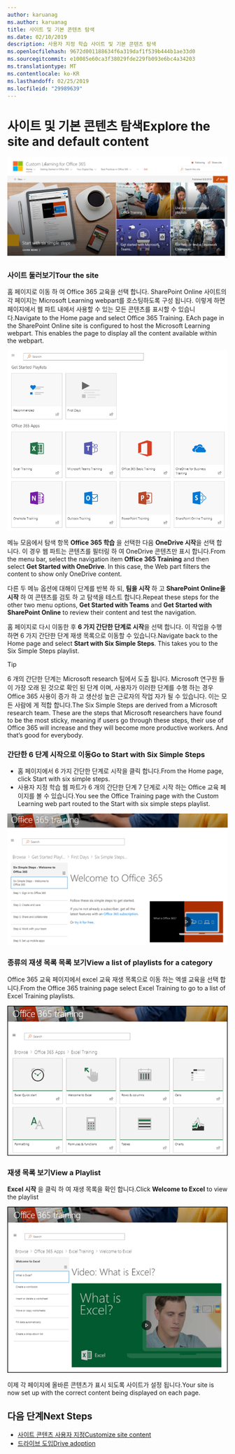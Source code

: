 ```yaml
---
author: karuanag
ms.author: karuanag
title: 사이트 및 기본 콘텐츠 탐색
ms.date: 02/10/2019
description: 사용자 지정 학습 사이트 및 기본 콘텐츠 탐색
ms.openlocfilehash: 9672d001188634f6a319daf1f539b444b1ae33d0
ms.sourcegitcommit: e10085e60ca3f38029fde229fb093e6bc4a34203
ms.translationtype: MT
ms.contentlocale: ko-KR
ms.lasthandoff: 02/25/2019
ms.locfileid: "29989639"
---
```

# <a name="explore-the-site-and-default-content"></a><span data-ttu-id="ad6f3-103">사이트 및 기본 콘텐츠 탐색</span><span class="sxs-lookup"><span data-stu-id="ad6f3-103">Explore the site and default content</span></span>

![간단한 6 단계](media/clo365homepage.png)

### <a name="tour-the-site"></a><span data-ttu-id="ad6f3-105">사이트 둘러보기</span><span class="sxs-lookup"><span data-stu-id="ad6f3-105">Tour the site</span></span> 

<span data-ttu-id="ad6f3-p101">홈 페이지로 이동 하 여 Office 365 교육을 선택 합니다. SharePoint Online 사이트의 각 페이지는 Microsoft Learning webpart를 호스팅하도록 구성 됩니다. 이렇게 하면 페이지에서 웹 파트 내에서 사용할 수 있는 모든 콘텐츠를 표시할 수 있습니다.</span><span class="sxs-lookup"><span data-stu-id="ad6f3-p101">Navigate to the Home page and select Office 365 Training. EAch page in the SharePoint Online site is configured to host the Microsoft Learning webpart. This enables the page to  display all the content available within the webpart.</span></span>

![웹 파트](media/webpart.PNG)

<span data-ttu-id="ad6f3-p102">메뉴 모음에서 탐색 항목 **Office 365 학습** 을 선택한 다음 **OneDrive 시작**을 선택 합니다. 이 경우 웹 파트는 콘텐츠를 필터링 하 여 OneDrive 콘텐츠만 표시 합니다.</span><span class="sxs-lookup"><span data-stu-id="ad6f3-p102">From the menu bar, select the navigation item **Office 365 Training** and then select **Get Started with OneDrive**. In this case, the Web part filters the content to show only OneDrive content.</span></span>

<span data-ttu-id="ad6f3-112">다른 두 메뉴 옵션에 대해이 단계를 반복 하 되, **팀을 시작** 하 고 **SharePoint Online을 시작** 하 여 콘텐츠를 검토 하 고 탐색을 테스트 합니다.</span><span class="sxs-lookup"><span data-stu-id="ad6f3-112">Repeat these steps for the other two menu options, **Get Started with Teams** and **Get Started with SharePoint Online** to review their content and test the navigation.</span></span>

<span data-ttu-id="ad6f3-p103">홈 페이지로 다시 이동한 후 **6 가지 간단한 단계로 시작**을 선택 합니다. 이 작업을 수행 하면 6 가지 간단한 단계 재생 목록으로 이동할 수 있습니다.</span><span class="sxs-lookup"><span data-stu-id="ad6f3-p103">Navigate back to the Home page and select **Start with Six Simple Steps**. This takes you to the Six Simple Steps playlist.</span></span>

> [!TIP]
> <span data-ttu-id="ad6f3-p104">6 개의 간단한 단계는 Microsoft research 팀에서 도출 됩니다. Microsoft 연구원 들이 가장 오래 된 것으로 확인 된 단계 이며, 사용자가 이러한 단계를 수행 하는 경우 Office 365 사용이 증가 하 고 생산성 높은 근로자의 작업 자가 될 수 있습니다. 이는 모든 사람에 게 적합 합니다.</span><span class="sxs-lookup"><span data-stu-id="ad6f3-p104">The Six Simple Steps are derived from a Microsoft research team. These are the steps that Microsoft researchers have found to be the most sticky, meaning if users go through these steps, their use of Office 365 will increase and they will become more productive workers. And that’s good for everybody.</span></span>

### <a name="go-to-start-with-six-simple-steps"></a><span data-ttu-id="ad6f3-118">간단한 6 단계 시작으로 이동</span><span class="sxs-lookup"><span data-stu-id="ad6f3-118">Go to Start with Six Simple Steps</span></span>
- <span data-ttu-id="ad6f3-119">홈 페이지에서 6 가지 간단한 단계로 시작을 클릭 합니다.</span><span class="sxs-lookup"><span data-stu-id="ad6f3-119">From the Home page, click Start with six simple steps.</span></span> 
- <span data-ttu-id="ad6f3-120">사용자 지정 학습 웹 파트가 6 개의 간단한 단계 7 단계로 시작 하는 Office 교육 페이지를 볼 수 있습니다.</span><span class="sxs-lookup"><span data-stu-id="ad6f3-120">You see the Office Training page with the Custom Learning web part routed to the Start with six simple steps playlist.</span></span>  

![6 단계 재생 목록](media/clo365sixsteps.png)

### <a name="view-a-list-of-playlists-for-a-category"></a><span data-ttu-id="ad6f3-122">종류의 재생 목록 목록 보기</span><span class="sxs-lookup"><span data-stu-id="ad6f3-122">View a list of playlists for a category</span></span>

<span data-ttu-id="ad6f3-123">Office 365 교육 페이지에서 excel 교육 재생 목록으로 이동 하는 엑셀 교육을 선택 합니다.</span><span class="sxs-lookup"><span data-stu-id="ad6f3-123">From the Office 365 training page select Excel Training to go to a list of Excel Training playlists.</span></span>

![content_excel-.png](media/content_excel.png)

### <a name="view-a-playlist"></a><span data-ttu-id="ad6f3-125">재생 목록 보기</span><span class="sxs-lookup"><span data-stu-id="ad6f3-125">View a Playlist</span></span>

<span data-ttu-id="ad6f3-126">**Excel 시작** 을 클릭 하 여 재생 목록을 확인 합니다.</span><span class="sxs-lookup"><span data-stu-id="ad6f3-126">Click **Welcome to Excel** to view the playlist</span></span>

![content_exwel-.png](media/content_exwel.png)

<span data-ttu-id="ad6f3-128">이제 각 페이지에 올바른 콘텐츠가 표시 되도록 사이트가 설정 됩니다.</span><span class="sxs-lookup"><span data-stu-id="ad6f3-128">Your site is now set up with the correct content being displayed on each page.</span></span> 

## <a name="next-steps"></a><span data-ttu-id="ad6f3-129">다음 단계</span><span class="sxs-lookup"><span data-stu-id="ad6f3-129">Next Steps</span></span>
- [<span data-ttu-id="ad6f3-130">사이트 콘텐츠 사용자 지정</span><span class="sxs-lookup"><span data-stu-id="ad6f3-130">Customize site content</span></span>](customization.md)
- [<span data-ttu-id="ad6f3-131">드라이브 도입</span><span class="sxs-lookup"><span data-stu-id="ad6f3-131">Drive adoption</span></span>](driveadoption.md) 
